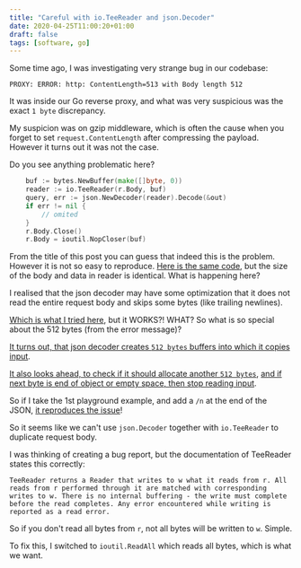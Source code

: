 ```yaml
---
title: "Careful with io.TeeReader and json.Decoder"
date: 2020-04-25T11:00:20+01:00
draft: false
tags: [software, go]
---
```

Some time ago, I was investigating very strange bug in our codebase:
```
PROXY: ERROR: http: ContentLength=513 with Body length 512
```

It was inside our Go reverse proxy, and what was very suspicious was the exact `1 byte` discrepancy.

My suspicion was on gzip middleware, which is often the cause when you forget to
set `request.ContentLength` after compressing the payload. However it turns out it was not the case.

Do you see anything problematic here?
```go
    buf := bytes.NewBuffer(make([]byte, 0)) 
    reader := io.TeeReader(r.Body, buf)
    query, err := json.NewDecoder(reader).Decode(&out)
    if err != nil {
        // omited
    }
    r.Body.Close()
    r.Body = ioutil.NopCloser(buf)
```

From the title of this post you can guess that indeed this is the problem. However it is not
so easy to reproduce. [Here is the same code](playground1), but the size of the body and data in reader
is identical. What is happening here?

[playground1]: https://play.golang.org/p/J_kIfx8FI8O

I realised that the json decoder may have some optimization that it does not read the entire request body and skips some bytes (like trailing newlines).

[Which is what I tried here](playground2), but it WORKS?! WHAT? So what is so special about the 512 bytes (from the error message)?

[playground2]: https://play.golang.org/p/MCHNQdHrTxK

[It turns out, that json decoder creates `512 bytes` buffers into which it copies input](https://golang.org/src/encoding/json/stream.go?#L157).

[It also looks ahead, to check if it should allocate another `512 bytes`](https://golang.org/src/encoding/json/stream.go#L114), [and if next byte is end of object or empty space, then stop reading input](https://golang.org/src/encoding/json/scanner.go?h=stateEndValue#L270).

So if I take the 1st playground example, and add a `/n` at the end of the JSON, [it reproduces the issue](playground3)!

[playground3]: https://play.golang.org/p/zccNC5YRKRU

So it seems like we can't use `json.Decoder` together with `io.TeeReader` to duplicate request body.

I was thinking of creating a bug report, but the documentation of TeeReader states this correctly:
```
TeeReader returns a Reader that writes to w what it reads from r. All reads from r performed through it are matched with corresponding writes to w. There is no internal buffering - the write must complete before the read completes. Any error encountered while writing is reported as a read error. 
```

So if you don't read all bytes from `r`, not all bytes will be written to `w`. Simple.

To fix this, I switched to `ioutil.ReadAll` which reads all bytes, which is what we want.

